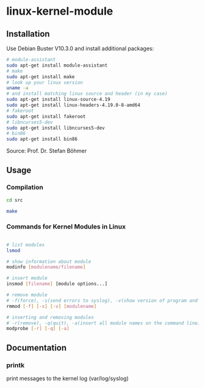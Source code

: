 # linux-kernel-module

## Installation

Use Debian Buster V10.3.0 and install additional packages:

```bash
# module-assistant
sudo apt-get install module-assistant
# make
sudo apt-get install make
# look up your linux version 
uname -a
# and install matching linux source and header (in my case)
sudo apt-get install linux-source-4.19
sudo apt-get install linux-headers-4.19.0-8-amd64
# fakeroot
sudo apt-get install fakeroot
# libncurses5-dev
sudo apt-get install libncurses5-dev
# bin86
sudo apt-get install bin86
```
Source: Prof. Dr. Stefan Böhmer

## Usage

### Compilation
```bash
cd src

make
```

### Commands for Kernel Modules in Linux

```bash

# list modules
lsmod

# show information about module
modinfo [modulename/filename]

# insert module
insmod [filename] [module options...]

# remove module
# -f(force), -s(send errors to syslog), -v(show version of program and exit)
rmmod [-f] [-s] [-v] [modulename]

# inserting and removing modules
# -r(remove), -q(quit), -a(insert all module names on the command line)
modprobe [-r] [-q] [-a]

```

## Documentation

### printk
print messages to the kernel log (var/log/syslog)
